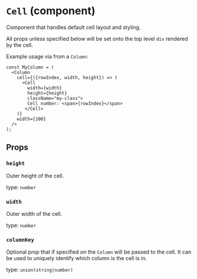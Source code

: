 <!-- File generated from "src/FixedDataTableCellDefault.js" -->
`Cell` (component)
==================

Component that handles default cell layout and styling.

All props unless specified below will be set onto the top level `div`
rendered by the cell.

Example usage via from a `Column`:
```
const MyColumn = (
  <Column
    cell={({rowIndex, width, height}) => (
      <Cell
        width={width}
        height={height}
        className="my-class">
        Cell number: <span>{rowIndex}</span>
       </Cell>
    )}
    width={100}
  />
);
```

Props
-----

### `height`

Outer height of the cell.

type: `number`


### `width`

Outer width of the cell.

type: `number`


### `columnKey`

Optional prop that if specified on the `Column` will be passed to the
cell. It can be used to uniquely identify which column is the cell is in.

type: `union(string|number)`

